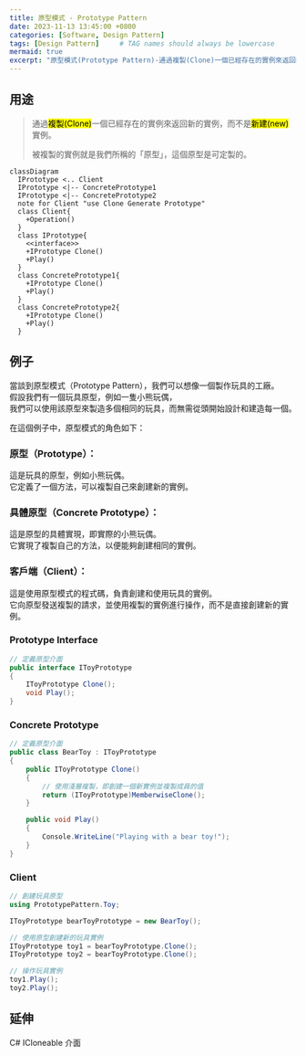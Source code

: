 ```yaml
---
title: 原型模式 - Prototype Pattern
date: 2023-11-13 13:45:00 +0800
categories: [Software, Design Pattern]
tags: [Design Pattern]     # TAG names should always be lowercase
mermaid: true
excerpt: "原型模式(Prototype Pattern)-通過複製(Clone)一個已經存在的實例來返回新的實例，而不是新建(new)實例。"
---
```


## 用途

> 通過<mark>複製(Clone)</mark>一個已經存在的實例來返回新的實例，而不是<mark>新建(new)</mark>實例。
> 
> 被複製的實例就是我們所稱的「原型」，這個原型是可定製的。

```mermaid
classDiagram
  IPrototype <.. Client
  IPrototype <|-- ConcretePrototype1
  IPrototype <|-- ConcretePrototype2
  note for Client "use Clone Generate Prototype"
  class Client{
    +Operation()
  }
  class IPrototype{
    <<interface>>
    +IPrototype Clone()
    +Play()
  }
  class ConcretePrototype1{
    +IPrototype Clone()
    +Play()
  }
  class ConcretePrototype2{
    +IPrototype Clone()
    +Play()
  }

```

## 例子

當談到原型模式（Prototype Pattern），我們可以想像一個製作玩具的工廠。<br/>
假設我們有一個玩具原型，例如一隻小熊玩偶，<br/>
我們可以使用該原型來製造多個相同的玩具，而無需從頭開始設計和建造每一個。<br/>

在這個例子中，原型模式的角色如下：

### 原型（Prototype）：
  這是玩具的原型，例如小熊玩偶。<br/>
  它定義了一個方法，可以複製自己來創建新的實例。
### 具體原型（Concrete Prototype）：
  這是原型的具體實現，即實際的小熊玩偶。<br/>
  它實現了複製自己的方法，以便能夠創建相同的實例。
### 客戶端（Client）：
  這是使用原型模式的程式碼，負責創建和使用玩具的實例。<br/>
  它向原型發送複製的請求，並使用複製的實例進行操作，而不是直接創建新的實例。

### Prototype Interface

``` csharp
// 定義原型介面
public interface IToyPrototype
{
    IToyPrototype Clone();
    void Play();
}
```

### Concrete Prototype

``` csharp
// 定義原型介面
public class BearToy : IToyPrototype
{
    public IToyPrototype Clone()
    {
        // 使用淺層複製，即創建一個新實例並複製成員的值
        return (IToyPrototype)MemberwiseClone();
    }

    public void Play()
    {
        Console.WriteLine("Playing with a bear toy!");
    }
}
```

### Client

``` csharp
﻿// 創建玩具原型
using PrototypePattern.Toy;

IToyPrototype bearToyPrototype = new BearToy();

// 使用原型創建新的玩具實例
IToyPrototype toy1 = bearToyPrototype.Clone();
IToyPrototype toy2 = bearToyPrototype.Clone();

// 操作玩具實例
toy1.Play();
toy2.Play();
```

## 延伸
C# ICloneable 介面
